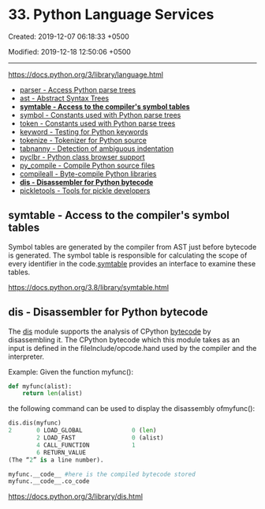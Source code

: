 # 33. Python Language Services

Created: 2019-12-07 06:18:33 +0500

Modified: 2019-12-18 12:50:06 +0500

---

<https://docs.python.org/3/library/language.html>

- [parser - Access Python parse trees](https://docs.python.org/3/library/parser.html)
- [ast - Abstract Syntax Trees](https://docs.python.org/3/library/ast.html)
- [**symtable - Access to the compiler's symbol tables**](https://docs.python.org/3/library/symtable.html)
- [symbol - Constants used with Python parse trees](https://docs.python.org/3/library/symbol.html)
- [token - Constants used with Python parse trees](https://docs.python.org/3/library/token.html)
- [keyword - Testing for Python keywords](https://docs.python.org/3/library/keyword.html)
- [tokenize - Tokenizer for Python source](https://docs.python.org/3/library/tokenize.html)
- [tabnanny - Detection of ambiguous indentation](https://docs.python.org/3/library/tabnanny.html)
- [pyclbr - Python class browser support](https://docs.python.org/3/library/pyclbr.html)
- [py_compile - Compile Python source files](https://docs.python.org/3/library/py_compile.html)
- [compileall - Byte-compile Python libraries](https://docs.python.org/3/library/compileall.html)
- [**dis - Disassembler for Python bytecode**](https://docs.python.org/3/library/dis.html)
- [pickletools - Tools for pickle developers](https://docs.python.org/3/library/pickletools.html)

## symtable - Access to the compiler's symbol tables

Symbol tables are generated by the compiler from AST just before bytecode is generated. The symbol table is responsible for calculating the scope of every identifier in the code.[symtable](https://docs.python.org/3.8/library/symtable.html#module-symtable) provides an interface to examine these tables.

<https://docs.python.org/3.8/library/symtable.html>

## dis - Disassembler for Python bytecode

The [dis](https://docs.python.org/3/library/dis.html#module-dis) module supports the analysis of CPython [bytecode](https://docs.python.org/3/glossary.html#term-bytecode) by disassembling it. The CPython bytecode which this module takes as an input is defined in the fileInclude/opcode.hand used by the compiler and the interpreter.

Example: Given the function myfunc():

```python
def myfunc(alist):
    return len(alist)
```

the following command can be used to display the disassembly ofmyfunc():

```python
dis.dis(myfunc)
2       0 LOAD_GLOBAL              0 (len)
        2 LOAD_FAST                0 (alist)
        4 CALL_FUNCTION            1
        6 RETURN_VALUE
(The “2” is a line number).

myfunc.__code__ #here is the compiled bytecode stored
myfunc.__code__.co_code
```

<https://docs.python.org/3/library/dis.html>
